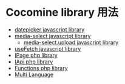 Cocomine library 用法
===
- [datepicker javascript library](./doc/js/datepicker.js.md)
- [media-select javascript library](./doc/js/media-select.js.md)
  - [media-select.upload javascript library](./doc/js/media-selecr.upload.js.md)
- [useFetch javascript library](./doc/js/useFetch.js.md)
- [IPage php library](./doc/php/IPage.php.md)
- [IApi php library](./doc/php/IApi.php.md)
- [Functions php library](./doc/php/Functions.php.md)
- [Multi Language](./doc/php/multi_language.md)